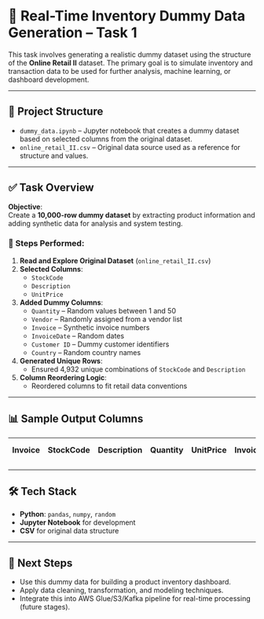 
# 🧾 Real-Time Inventory Dummy Data Generation – Task 1

This task involves generating a realistic dummy dataset using the structure of the **Online Retail II** dataset. The primary goal is to simulate inventory and transaction data to be used for further analysis, machine learning, or dashboard development.

---

## 📁 Project Structure

- `dummy_data.ipynb` – Jupyter notebook that creates a dummy dataset based on selected columns from the original dataset.
- `online_retail_II.csv` – Original data source used as a reference for structure and values.

---

## ✅ Task Overview

**Objective**:  
Create a **10,000-row dummy dataset** by extracting product information and adding synthetic data for analysis and system testing.

### 🔧 Steps Performed:

1. **Read and Explore Original Dataset** (`online_retail_II.csv`)
2. **Selected Columns**:
   - `StockCode`
   - `Description`
   - `UnitPrice`
3. **Added Dummy Columns**:
   - `Quantity` – Random values between 1 and 50
   - `Vendor` – Randomly assigned from a vendor list
   - `Invoice` – Synthetic invoice numbers
   - `InvoiceDate` – Random dates
   - `Customer ID` – Dummy customer identifiers
   - `Country` – Random country names
4. **Generated Unique Rows**:
   - Ensured 4,932 unique combinations of `StockCode` and `Description`
5. **Column Reordering Logic**:
   - Reordered columns to fit retail data conventions

---

## 📊 Sample Output Columns

| Invoice | StockCode | Description | Quantity | UnitPrice | InvoiceDate | Customer ID | Country | Vendor |
|---------|-----------|-------------|----------|-----------|--------------|--------------|---------|--------|

---

## 🛠️ Tech Stack

- **Python**: `pandas`, `numpy`, `random`
- **Jupyter Notebook** for development
- **CSV** for original data structure

---

## 🚀 Next Steps

- Use this dummy data for building a product inventory dashboard.
- Apply data cleaning, transformation, and modeling techniques.
- Integrate this into AWS Glue/S3/Kafka pipeline for real-time processing (future stages).

